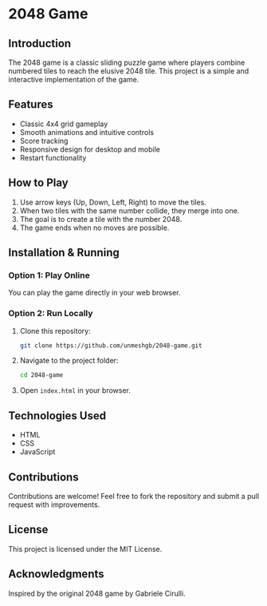# 2048 Game

## Introduction
The 2048 game is a classic sliding puzzle game where players combine numbered tiles to reach the elusive 2048 tile. This project is a simple and interactive implementation of the game.

## Features
- Classic 4x4 grid gameplay
- Smooth animations and intuitive controls
- Score tracking
- Responsive design for desktop and mobile
- Restart functionality

## How to Play
1. Use arrow keys (Up, Down, Left, Right) to move the tiles.
2. When two tiles with the same number collide, they merge into one.
3. The goal is to create a tile with the number 2048.
4. The game ends when no moves are possible.

## Installation & Running
### Option 1: Play Online
You can play the game directly in your web browser.

### Option 2: Run Locally
1. Clone this repository:
   ```sh
   git clone https://github.com/unmeshgb/2048-game.git
   ```
2. Navigate to the project folder:
   ```sh
   cd 2048-game
   ```
3. Open `index.html` in your browser.

## Technologies Used
- HTML
- CSS
- JavaScript

## Contributions
Contributions are welcome! Feel free to fork the repository and submit a pull request with improvements.

## License
This project is licensed under the MIT License.

## Acknowledgments
Inspired by the original 2048 game by Gabriele Cirulli.

